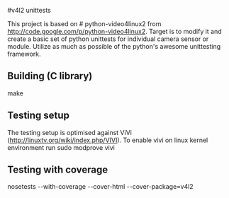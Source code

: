 #v4l2 unittests

This project is based on # python-video4linux2 from http://code.google.com/p/python-video4linux2.
Target is to modify it and create a basic set of python unittests for individual camera sensor or module.
Utilize as much as possible of the python's awesome unittesting framework.

## Building (C library)
make

## Testing setup
The testing setup is optimised against ViVi (http://linuxtv.org/wiki/index.php/VIVI).
To enable vivi on linux kernel environment run
sudo modprove vivi

## Testing with coverage
nosetests --with-coverage --cover-html --cover-package=v4l2
